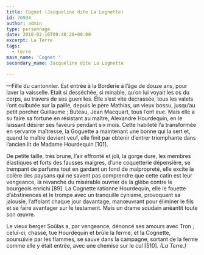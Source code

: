 ```yaml
---
title: Cognet (Jacqueline dite La Lognette)
id: 76934
author: admin
type: personnage
date: 2010-02-16T09:48:28+00:00
excerpt: La Terre
tags:
  - terre
main_name: 'Cognet '
secondary_name: Jacqueline dite La Lognette

---
```

—Fille du cantonnier. Est entrée à la Borderie à l&rsquo;âge de douze ans, pour laver la vaisselle. Etait si desséchée, si minable, qu&rsquo;on lui voyait les os du corps, au travers de ses guenilles. Elle s&rsquo;est vite décrassée, tous les valets l&rsquo;ont culbutée sur la paille, depuis le père Mathias, un vieux bossu, jusqu&rsquo;au petit porcher Guillaume ; Buteau, Jean Macquart, tous l&rsquo;ont eue. Mais elle a su faire sa fortune en résistant au maître, Alexandre Hourdequin, en le laissant désirer ses faveurs pendant six mois. Cette habileté l&rsquo;a transformée en servante maîtresse, la Goguette a maintenant une bonne qui la sert et, quand le maître devient veuf, elle finit par obtenir d&rsquo;entrer triomphante dans l&rsquo;ancien lit de Madame Hourdequin [101].

De petite taille, très brune, l&rsquo;air effronté et joli, la gorge dure, les membres élastiques et forts des fausses maigres, d&rsquo;une coquetterie dépensière, se trempant de parfums tout en gardant un fond de malpropreté, elle excite la colère des paysans qui ne savent pas comprendre que cette catin est leur vengeance, la revanche du misérable ouvrier de la glèbe contre le bourgeois enrichi [89]. La Cognette rationne Hourdequin, elle le fouette d&rsquo;abstinences et le trompe avec un tranquille cynisme, provoquant sa jalousie, l&rsquo;affolant chaque jour davantage, manœuvrant pour éliminer le fils et se faire avantager sur le testament. Mais un drame soudain anéantit toute son œuvre.

Le vieux berger Soûlas a, par vengeance, dénoncé ses amours avec Tron ; celui-ci, chassé, tue Hourdequin et brûle la ferme, et la Cognette, poursuivie par les flammes, se sauve dans la campagne, sortant de la ferme comme elle y était entrée, avec une chemise sur le cul [510]. _(La Terre.)_